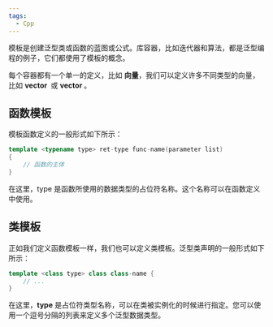 ```yaml
---
tags:
  - Cpp
---
```

模板是创建泛型类或函数的蓝图或公式。库容器，比如迭代器和算法，都是泛型编程的例子，它们都使用了模板的概念。

每个容器都有一个单一的定义，比如 **向量**，我们可以定义许多不同类型的向量，比如 **vector <int>** 或 **vector <string>**。

## 函数模板

模板函数定义的一般形式如下所示：

```Cpp
template <typename type> ret-type func-name(parameter list) 
{ 
	// 函数的主体 
}
```

在这里，type 是函数所使用的数据类型的占位符名称。这个名称可以在函数定义中使用。

## 类模板

正如我们定义函数模板一样，我们也可以定义类模板。泛型类声明的一般形式如下所示：

```Cpp
template <class type> class class-name {
	// ...
}
```

在这里，**type** 是占位符类型名称，可以在类被实例化的时候进行指定。您可以使用一个逗号分隔的列表来定义多个泛型数据类型。

